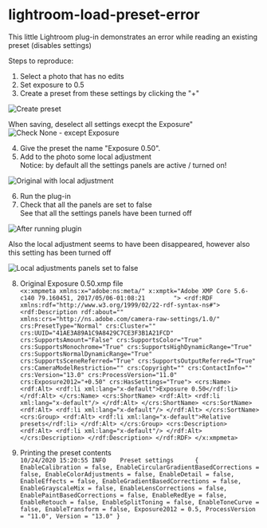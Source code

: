 # lightroom-load-preset-error
This little Lightroom plug-in demonstrates an error while reading an existing preset (disables settings)

Steps to reproduce:
1. Select a photo that has no edits
2. Set exposure to 0.5
3. Create a preset from these settings by clicking the "+"

![Create preset](https://i.imgur.com/yArbmg4.png)

When saving, deselect all settings execpt the Exposure"
![Check None - except Exposure](https://i.imgur.com/2m3Vah9.png)

4. Give the preset the name "Exposure 0.50".
5. Add to the photo some local adjustment
<br>Notice: by default all the settings panels are active / turned on!

![Original with local adjustment](https://i.imgur.com/sSwtdX0.png)

6. Run the plug-in
7. Check that all the panels are set to false
<br>See that all the settings panels have been turned off

![After running plugin](https://i.imgur.com/a2OlH0G.png)

Also the local adjustment seems to have been disappeared, however also this setting has been turned off

![Local adjustments panels set to false](https://i.imgur.com/gemcM40.png)

8. Original Exposure 0.50.xmp file<br>
`<x:xmpmeta xmlns:x="adobe:ns:meta/" x:xmptk="Adobe XMP Core 5.6-c140 79.160451, 2017/05/06-01:08:21        ">
 <rdf:RDF xmlns:rdf="http://www.w3.org/1999/02/22-rdf-syntax-ns#">
  <rdf:Description rdf:about=""
    xmlns:crs="http://ns.adobe.com/camera-raw-settings/1.0/"
   crs:PresetType="Normal"
   crs:Cluster=""
   crs:UUID="41AE3A89A1C9A8429C7CE3F3B1A21FCD"
   crs:SupportsAmount="False"
   crs:SupportsColor="True"
   crs:SupportsMonochrome="True"
   crs:SupportsHighDynamicRange="True"
   crs:SupportsNormalDynamicRange="True"
   crs:SupportsSceneReferred="True"
   crs:SupportsOutputReferred="True"
   crs:CameraModelRestriction=""
   crs:Copyright=""
   crs:ContactInfo=""
   crs:Version="13.0"
   crs:ProcessVersion="11.0"
   crs:Exposure2012="+0.50"
   crs:HasSettings="True">
   <crs:Name>
    <rdf:Alt>
     <rdf:li xml:lang="x-default">Exposure 0.50</rdf:li>
    </rdf:Alt>
   </crs:Name>
   <crs:ShortName>
    <rdf:Alt>
     <rdf:li xml:lang="x-default"/>
    </rdf:Alt>
   </crs:ShortName>
   <crs:SortName>
    <rdf:Alt>
     <rdf:li xml:lang="x-default"/>
    </rdf:Alt>
   </crs:SortName>
   <crs:Group>
    <rdf:Alt>
     <rdf:li xml:lang="x-default">Relative presets</rdf:li>
    </rdf:Alt>
   </crs:Group>
   <crs:Description>
    <rdf:Alt>
     <rdf:li xml:lang="x-default"/>
    </rdf:Alt>
   </crs:Description>
  </rdf:Description>
 </rdf:RDF>
</x:xmpmeta>
`

9. Printing the preset contents<br>
`
10/24/2020 15:20:55 INFO	Preset settings 	 {
  EnableCalibration = false,
  EnableCircularGradientBasedCorrections = false,
  EnableColorAdjustments = false,
  EnableDetail = false,
  EnableEffects = false,
  EnableGradientBasedCorrections = false,
  EnableGrayscaleMix = false,
  EnableLensCorrections = false,
  EnablePaintBasedCorrections = false,
  EnableRedEye = false,
  EnableRetouch = false,
  EnableSplitToning = false,
  EnableToneCurve = false,
  EnableTransform = false,
  Exposure2012 = 0.5,
  ProcessVersion = "11.0",
  Version = "13.0"
}
`